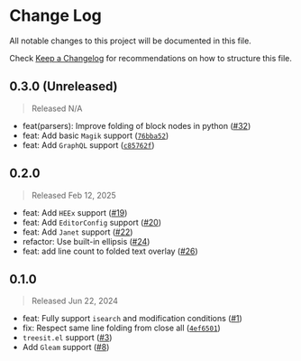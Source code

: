# Change Log

All notable changes to this project will be documented in this file.

Check [Keep a Changelog](http://keepachangelog.com/) for recommendations on how to structure this file.


## 0.3.0 (Unreleased)
> Released N/A

* feat(parsers): Improve folding of block nodes in python ([#32](../../pull/32))
* feat: Add basic `Magik` support ([`76bba52`](../../commit/76bba5243883f6c8bff51c744c31e287a045a9f5))
* feat: Add `GraphQL` support ([`c85762f`](../../commit/c85762f4585e93e5e372b39355d357261431e983))

## 0.2.0
> Released Feb 12, 2025

* feat: Add `HEEx` support ([#19](../../pull/19))
* feat: Add `EditorConfig` support ([#20](../../pull/20))
* feat: Add `Janet` support ([#22](../../pull/22))
* refactor: Use built-in ellipsis ([#24](../../pull/24))
* feat: add line count to folded text overlay ([#26](../../pull/26))

## 0.1.0
> Released Jun 22, 2024

* feat: Fully support `isearch` and modification conditions ([#1](../../pull/1))
* fix: Respect same line folding from close all ([`4ef6501`](../../commit/4ef65016fdfdc6d45567ac62bf25814b07a8cad7))
* `treesit.el` support ([#3](../../pull/3))
* Add `Gleam` support ([#8](../../pull/8))
